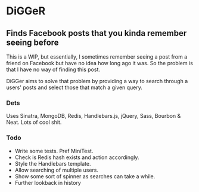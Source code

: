 # DiGGeR

## Finds Facebook posts that you kinda remember seeing before

This is a WIP, but essentially, I sometimes remember seeing a post from
a friend on Facebook but have no idea how long ago it was. So the
problem is that I have no way of finding this post.

DiGGer aims to solve that problem by providing a way to search through a
users' posts and select those that match a given query.

### Dets

Uses Sinatra, MongoDB, Redis, Handlebars.js, jQuery, Sass, Bourbon &
Neat. Lots of cool shit.

### Todo

* Write some tests. Pref MiniTest.
* Check is Redis hash exists and action accordingly.
* Style the Handlebars template.
* Allow searching of multiple users.
* Show some sort of spinner as searches can take a while.
* Further lookback in history

